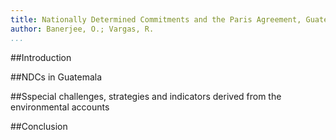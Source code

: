```yaml
---
title: Nationally Determined Commitments and the Paris Agreement, Guatemala’s commitment and strategies to achieve defined goals
author: Banerjee, O.; Vargas, R.
...
```


##Introduction



##NDCs in Guatemala



##Sspecial challenges, strategies and indicators derived from the environmental accounts


##Conclusion